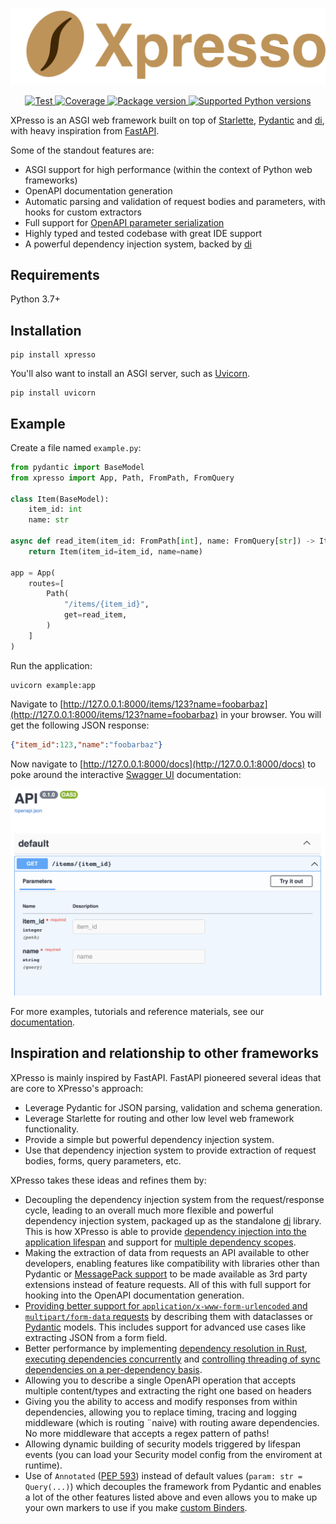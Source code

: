 <p align="center">
  <a href="https://www.xpresso-api.dev"><img src="https://github.com/adriangb/xpresso/raw/logos/docs/assets/images/xpresso-title.png" alt="XPresso"></a>
</p>

<p align="center">
<a href="https://github.com/adriangb/xpresso/actions?query=workflow%3ACI%2FCD+event%3Apush+branch%3Amain" target="_blank">
    <img src="https://github.com/adriangb/xpresso/actions/workflows/workflow.yaml/badge.svg?event=push&branch=main" alt="Test">
</a>
<a href="https://codecov.io/gh/adriangb/xpresso" target="_blank">
    <img src="https://img.shields.io/codecov/c/github/adriangb/xpresso?color=%2334D058" alt="Coverage">
</a>
<a href="https://pypi.org/project/xpresso" target="_blank">
    <img src="https://img.shields.io/pypi/v/xpresso?color=%2334D058&label=pypi%20package" alt="Package version">
</a>
<a href="https://pypi.org/project/xpresso" target="_blank">
    <img src="https://img.shields.io/pypi/pyversions/xpresso.svg?color=%2334D058" alt="Supported Python versions">
</a>
</p>

XPresso is an ASGI web framework built on top of [Starlette], [Pydantic] and [di], with heavy inspiration from [FastAPI].

Some of the standout features are:

- ASGI support for high performance (within the context of Python web frameworks)
- OpenAPI documentation generation
- Automatic parsing and validation of request bodies and parameters, with hooks for custom extractors
- Full support for [OpenAPI parameter serialization](https://swagger.io/docs/specification/serialization/)
- Highly typed and tested codebase with great IDE support
- A powerful dependency injection system, backed by [di]

## Requirements

Python 3.7+

## Installation

```shell
pip install xpresso
```

You'll also want to install an ASGI server, such as [Uvicorn].

```shell
pip install uvicorn
```

## Example

Create a file named `example.py`:

```python
from pydantic import BaseModel
from xpresso import App, Path, FromPath, FromQuery

class Item(BaseModel):
    item_id: int
    name: str

async def read_item(item_id: FromPath[int], name: FromQuery[str]) -> Item:
    return Item(item_id=item_id, name=name)

app = App(
    routes=[
        Path(
            "/items/{item_id}",
            get=read_item,
        )
    ]
)
```

Run the application:

```shell
uvicorn example:app
```

Navigate to [http://127.0.0.1:8000/items/123?name=foobarbaz](http://127.0.0.1:8000/items/123?name=foobarbaz) in your browser.
You will get the following JSON response:

```json
{"item_id":123,"name":"foobarbaz"}
```

Now navigate to [http://127.0.0.1:8000/docs](http://127.0.0.1:8000/docs) to poke around the interactive [Swagger UI] documentation:

![Swagger UI](docs/readme_example_swagger.png)

For more examples, tutorials and reference materials, see our [documentation].

## Inspiration and relationship to other frameworks

XPresso is mainly inspired by FastAPI.
FastAPI pioneered several ideas that are core to XPresso's approach:

- Leverage Pydantic for JSON parsing, validation and schema generation.
- Leverage Starlette for routing and other low level web framework functionality.
- Provide a simple but powerful dependency injection system.
- Use that dependency injection system to provide extraction of request bodies, forms, query parameters, etc.

XPresso takes these ideas and refines them by:

- Decoupling the dependency injection system from the request/response cycle, leading to an overall much more flexible and powerful dependency injection system, packaged up as the standalone [di] library. This is how XPresso is able to provide [dependency injection into the application lifespan] and support for [multiple dependency scopes].
- Making the extraction of data from requests an API available to other developers, enabling features like compatibility with libraries other than Pydantic or [MessagePack support] to be made available as 3rd party extensions instead of feature requests. All of this with full support for hooking into the OpenAPI documentation generation.
- [Providing better support for `application/x-www-form-urlencoded` and `multipart/form-data` requests](https://xpresso-api.dev/latest/tutorial/forms/) by describing them with dataclasses or [Pydantic] models. This includes support for advanced use cases like extracting JSON from a form field.
- Better performance by implementing [dependency resolution in Rust], [executing dependencies concurrently] and [controlling threading of sync dependencies on a per-dependency basis].
- Allowing you to describe a single OpenAPI operation that accepts multiple content/types and extracting the right one based on headers
- Giving you the ability to access and modify responses from within dependencies, allowing you to replace timing, tracing and logging middleware (which is routing ¨naive) with routing aware dependencies. No more middleware that accepts a regex pattern of paths!
- Allowing dynamic building of security models triggered by lifespan events (you can load your Security model config from the enviroment at runtime).
- Use of `Annotated` ([PEP 593]) instead of default values (`param: str = Query(...)`) which decouples the framework from Pydantic and enables a lot of the other features listed above and even allows you to make up your own markers to use if you make [custom Binders].

[Starlette]: https://github.com/encode/starlette
[Pydantic]: https://github.com/samuelcolvin/pydantic/
[FastAPI]: https://github.com/adriangb/xpresso
[di]: https://github.com/adriangb/di
[Uvicorn]: http://www.uvicorn.org/
[documentation]: https://www.xpresso-api.dev/
[Swagger UI]: https://swagger.io/tools/swagger-ui/
[dependency injection into the application lifespan]: https://xpresso-api.dev/latest/tutorial/lifespan
[multiple dependency scopes]: https://xpresso-api.dev/latest/tutorial/dependencies/scopes/
[MessagePack support]: https://xpresso-api.dev/latest/advanced/binders/#custom-binders-messagepack-body
[dependency resolution in Rust]: https://github.com/adriangb/graphlib2
[executing dependencies concurrently]: https://xpresso-api.dev/latest/advanced/dependencies/performance/#concurrent-execution
[controlling threading of sync dependencies on a per-dependency basis]: https://xpresso-api.dev/latest/advanced/dependencies/performance/#sync-vs-async
[PEP 593]: https://www.python.org/dev/peps/pep-0593/
[custom Binders]: https://xpresso-api.dev/latest/advanced/binders/
